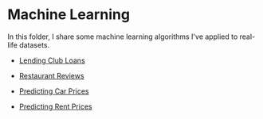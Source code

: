 # Machine Learning

In this folder, I share some machine learning algorithms I've applied to real-life datasets.

- [Lending Club Loans](https://github.com/Chaoukib/Machine-Learning/blob/master/notebook_loans_2007.ipynb)

- [Restaurant Reviews](https://github.com/Chaoukib/Machine-Learning/blob/master/notebook_restaurant.ipynb)

- [Predicting Car Prices](https://github.com/Chaoukib/Machine-Learning/blob/master/notebook_cars.ipynb)

- [Predicting Rent Prices](https://github.com/Chaoukib/Machine-Learning/blob/master/notebook_dc_airbnb.ipynb)

